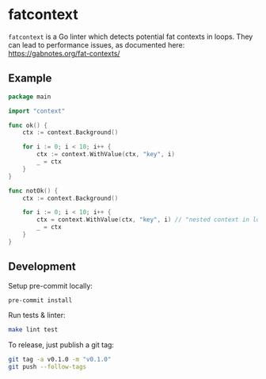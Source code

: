 # fatcontext

`fatcontext` is a Go linter which detects potential fat contexts in loops.
They can lead to performance issues, as documented here: https://gabnotes.org/fat-contexts/

## Example

```go
package main

import "context"

func ok() {
	ctx := context.Background()

	for i := 0; i < 10; i++ {
		ctx := context.WithValue(ctx, "key", i)
		_ = ctx
	}
}

func notOk() {
	ctx := context.Background()

	for i := 0; i < 10; i++ {
		ctx = context.WithValue(ctx, "key", i) // "nested context in loop"
		_ = ctx
	}
}
```

## Development

Setup pre-commit locally:
```bash
pre-commit install
```

Run tests & linter:
```bash
make lint test
```

To release, just publish a git tag:
```bash
git tag -a v0.1.0 -m "v0.1.0"
git push --follow-tags
```
